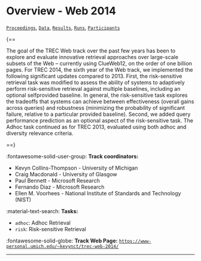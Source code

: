 # Overview - Web 2014

[`Proceedings`](./proceedings.md), [`Data`](./data.md), [`Results`](./results.md), [`Runs`](./runs.md), [`Participants`](./participants.md)

{==

The goal of the TREC Web track over the past few years has been to explore and evaluate innovative retrieval approaches over large-scale subsets of the Web – currently using ClueWeb12, on the order of one billion pages. For TREC 2014, the sixth year of the Web track, we implemented the following significant updates compared to 2013. First, the risk-sensitive retrieval task was modified to assess the ability of systems to adaptively perform risk-sensitive retrieval against multiple baselines, including an optional selfprovided baseline. In general, the risk-sensitive task explores the tradeoffs that systems can achieve between effectiveness (overall gains across queries) and robustness (minimizing the probability of significant failure, relative to a particular provided baseline). Second, we added query performance prediction as an optional aspect of the risk-sensitive task. The Adhoc task continued as for TREC 2013, evaluated using both adhoc and diversity relevance criteria.

==}

:fontawesome-solid-user-group: **Track coordinators:**

- Kevyn Collins-Thompson - University of Michigan 
- Craig Macdonald - University of Glasgow 
- Paul Bennett - Microsoft Research 
- Fernando Diaz - Microsoft Research 
- Ellen M. Voorhees - National Institute of Standards and Technology (NIST) 

:material-text-search: **Tasks:**

- `adhoc`: Adhoc Retrieval 
- `risk`: Risk-sensitive Retrieval 

:fontawesome-solid-globe: **Track Web Page:** [`https://www-personal.umich.edu/~kevynct/trec-web-2014/`](https://www-personal.umich.edu/~kevynct/trec-web-2014/) 

---


